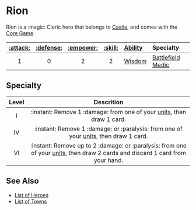 # Rion

Rion is a :magic: Cleric hero that belongs to [Castle](../towns/castle.md), and comes with the [Core Game](../content.md).

| [:attack:](../statistics/attack.md) | [:defense:](../statistics/defense.md) | [:empower:](../statistics/power.md) | [:skill:](../statistics/knowledge.md) | [Ability](../abilities.md) | Specialty |
| :---: | :---: | :---: | :---: | :--- | :--- |
| 1 | 0 | 2 | 2 | [Wisdom](../abilities/wisdom.md) | [Battlefield Medic](#specialty) |


## Specialty

| Level | Descrition |
| :---: | :---: |
| Ⅰ | :instant: Remove 1 :damage: from one of your [units](../units.md), then draw 1 card. |
| Ⅳ | :instant: Remove 1 :damage: or :paralysis: from one of your [units](../units.md), then draw 1 card. |
| Ⅵ | :instant: Remove up to 2 :damage: or :paralysis: from one of your [units](../units.md), then draw 2 cards and discard 1 card from your hand. |


## See Also

- [List of Heroes](../heroes.md)
- [List of Towns](../towns.md)